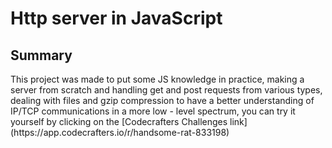 <h1>Http server in JavaScript</h1>
<h2>Summary</h2>
<p>
 This project was made to put some JS knowledge in practice, making a server from scratch and handling get and post requests from various types, dealing with files and gzip compression to have a better understanding of IP/TCP communications in a more low - level spectrum, you can try it yourself by clicking on the [Codecrafters Challenges link](https://app.codecrafters.io/r/handsome-rat-833198)
</p>
